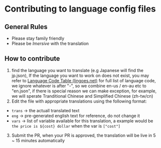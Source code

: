 # Contributing to language config files

## General Rules

 - Please stay family friendly
 - Please be *Imersive* with the translation 

## How to contribute

 1. find the language you want to translate (e.g Japanese will find the jp.json), If the language you want to work on does not exist, you may refer to [Language Code Table (lingoes.net)](http://www.lingoes.net/en/translator/langcode.htm) for full list of language code, we ignore whatever is after "-", so we combine en-us / en-au etc to "en.json", if there is special reason we can make exception, for example, we will sperate Tranditional Chinese and Simplified Chinese (zh-tw/cn)
 2.  Edit the file with appropriate translations using the following format:
- `trans`  	-> the actuall translated text
- `eng` 		-> pre-generated english text for reference, do not change it
- `vars` 		-> list of variable available for this translation, a example would be `the price is ${cost} dollar` when the var is `["cost"]`
3. Submit the PR, when your PR is approved, the translation will be live in 5 ~ 15 minutes automatically
